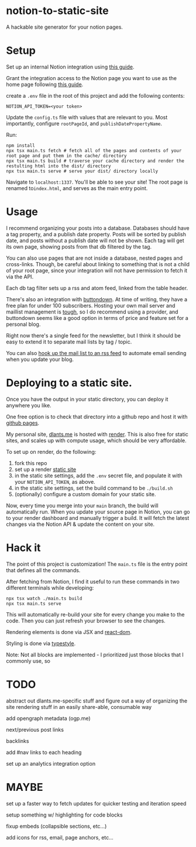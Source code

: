 # notion-to-static-site
A hackable site generator for your notion pages.

# Setup

Set up an internal Notion integration using [this guide](https://developers.notion.com/docs/authorization#internal-integration-auth-flow-set-up).

Grant the integration access to the Notion page you want to use as the home page following [this guide](https://developers.notion.com/docs/authorization#integration-permissions).

create a `.env` file in the root of this project and add the following contents:

```
NOTION_API_TOKEN=<your token>
```

Update the `config.ts` file with values that are relevant to you. Most importantly, configure `rootPageId`, and
`publishDatePropertyName`.

Run:
```
npm install
npx tsx main.ts fetch # fetch all of the pages and contents of your root page and put them in the cache/ directory
npx tsx main.ts build # traverse your cache directory and render the restulting html into the dist/ directory
npx tsx main.ts serve # serve your dist/ directory locally
```

Navigate to `localhost:1337`. You'll be able to see your site! The root page is renamed to`index.html`, and serves as
the main entry point.

# Usage

I recommend organizing your posts into a database. Databases should have a tag property, and a publish date property.
Posts will be sorted by publish date, and posts without a publish date will not be shown. Each tag will get its own
page, showing posts from that db filtered by the tag.

You can also use pages that are not inside a database, nested pages and cross-links. Though, be careful about linking
to something that is not a child of your root page, since your integration will not have permission to fetch it via the
API.

Each db tag filter sets up a rss and atom feed, linked from the table header.

There's also an integration with [buttondown](https://buttondown.email/). At time of writing, they have a free plan for
under 100 subscribers. Hosting your own mail server and maillist management is
[tough](https://news.ycombinator.com/item?id=32715437), so I do recommend using a provider, and buttondown seems like
a good option in terms of price and feature set for a personal blog.

Right now there's a single feed for the newsletter, but I think it should be easy to extend it to separate mail lists
by tag / topic.

You can also [hook up the mail list to an rss feed](https://buttondown.email/features/rss) to automate email sending
when you update your blog.

# Deploying to a static site.

Once you have the output in your static directory, you can deploy it anywhere you like.

One free option is to check that directory into a github repo and host it with [github pages](https://pages.github.com/).

My personal site, [dlants.me](https://dlants.me) is hosted with [render](https://render.com/). This is also free for
static sites, and scales up with compute usage, which should be very affordable.

To set up on render, do the following:

1. fork this repo
2. set up a render [static site](https://render.com/docs/static-sites)
3. in the static site settings, add the `.env` secret file, and populate it with your `NOTION_API_TOKEN`, as above.
4. in the static site settings, set the build command to be `./build.sh`
5. (optionally) configure a custom domain for your static site.

Now, every time you merge into your `main` branch, the build will automatically run. When you update your source page
in Notion, you can go to your render dashboard and manually trigger a build. It will fetch the latest changes via the
Notion API & update the content on your site.

# Hack it

The point of this project is customization! The `main.ts` file is the entry point that defines all the commands.

After fetching from Notion, I find it useful to run these commands in two different terminals while developing:
```
npx tsx watch ./main.ts build
npx tsx main.ts serve
```

This will automatically re-build your site for every change you make to the code. Then you can just refresh your
browser to see the changes.

Rendering elements is done via JSX and [react-dom](https://react.dev/reference/react-dom/server).

Styling is done via [typestyle](https://typestyle.github.io/#/).

Note: Not all blocks are implemented - I prioritized just those blocks that I commonly use, so

# TODO

abstract out dlants.me-specific stuff and figure out a way of organizing the site rendering stuff in an easily share-able, consumable way

add opengraph metadata (ogp.me)

next/previous post links

backlinks

add #nav links to each heading

set up an analytics integration option

# MAYBE

set up a faster way to fetch updates for quicker testing and iteration speed

setup something w/ highlighting for code blocks

fixup embeds (collapsible sections, etc...)

add icons for rss, email, page anchors, etc...
